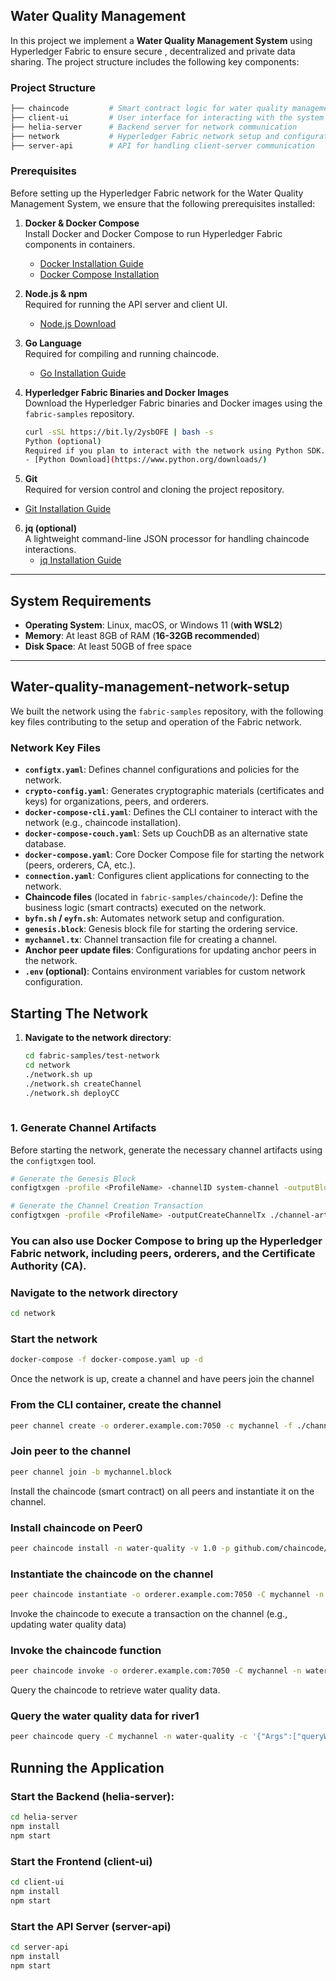 ## Water Quality Management 

In this project we implement a **Water Quality Management System** using Hyperledger Fabric to ensure secure , decentralized and private data sharing. The project structure includes the following key components:

### Project Structure

```bash
├── chaincode         # Smart contract logic for water quality management
├── client-ui         # User interface for interacting with the system
├── helia-server      # Backend server for network communication
├── network           # Hyperledger Fabric network setup and configuration
├── server-api        # API for handling client-server communication
```

### Prerequisites

Before setting up the Hyperledger Fabric network for the Water Quality Management System, we ensure that the following prerequisites installed:

1. **Docker & Docker Compose**  
   Install Docker and Docker Compose to run Hyperledger Fabric components in containers.
   - [Docker Installation Guide](https://docs.docker.com/get-docker/)
   - [Docker Compose Installation](https://docs.docker.com/compose/install/)

2. **Node.js & npm**  
   Required for running the API server and client UI.
   - [Node.js Download](https://nodejs.org/en/download/)

3. **Go Language**  
   Required for compiling and running chaincode.
   - [Go Installation Guide](https://golang.org/doc/install)

4. **Hyperledger Fabric Binaries and Docker Images**  
   Download the Hyperledger Fabric binaries and Docker images using the `fabric-samples` repository.
   ```bash
   curl -sSL https://bit.ly/2ysbOFE | bash -s
   Python (optional) 
   Required if you plan to interact with the network using Python SDK.
   - [Python Download](https://www.python.org/downloads/)
    ```
 5. **Git**  
   Required for version control and cloning the project repository.
   - [Git Installation Guide](https://git-scm.com/book/en/v2/Getting-Started-Installing-Git)

6. **jq (optional)**  
   A lightweight command-line JSON processor for handling chaincode interactions.
   - [jq Installation Guide](https://stedolan.github.io/jq/download/)

---

## System Requirements

- **Operating System**: Linux, macOS, or Windows 11 (**with WSL2**)
- **Memory**: At least 8GB of RAM (**16-32GB recommended**)
- **Disk Space**: At least 50GB of free space

---
## Water-quality-management-network-setup

  We built the network using the `fabric-samples` repository, with the following key files contributing to the setup and operation of the Fabric network.

### Network Key Files

- **`configtx.yaml`**: Defines channel configurations and policies for the network.
- **`crypto-config.yaml`**: Generates cryptographic materials (certificates and keys) for organizations, peers, and orderers.
- **`docker-compose-cli.yaml`**: Defines the CLI container to interact with the network (e.g., chaincode installation).
- **`docker-compose-couch.yaml`**: Sets up CouchDB as an alternative state database.
- **`docker-compose.yaml`**: Core Docker Compose file for starting the network (peers, orderers, CA, etc.).
- **`connection.yaml`**: Configures client applications for connecting to the network.
- **Chaincode files** (located in `fabric-samples/chaincode/`): Define the business logic (smart contracts) executed on the network.
- **`byfn.sh` / `eyfn.sh`**: Automates network setup and configuration.
- **`genesis.block`**: Genesis block file for starting the ordering service.
- **`mychannel.tx`**: Channel transaction file for creating a channel.
- **Anchor peer update files**: Configurations for updating anchor peers in the network.
- **`.env` (optional)**: Contains environment variables for custom network configuration.

## Starting The Network

1. **Navigate to the network directory**:
   ```bash
   cd fabric-samples/test-network
   cd network
   ./network.sh up
   ./network.sh createChannel
   ./network.sh deployCC
 
### 1. Generate Channel Artifacts
Before starting the network, generate the necessary channel artifacts using the `configtxgen` tool.

```bash
# Generate the Genesis Block
configtxgen -profile <ProfileName> -channelID system-channel -outputBlock ./channel-artifacts/genesis.block

# Generate the Channel Creation Transaction
configtxgen -profile <ProfileName> -outputCreateChannelTx ./channel-artifacts/mychannel.tx -channelID mychannel
```
### You can also use Docker Compose to bring up the Hyperledger Fabric network, including peers, orderers, and the Certificate Authority (CA).
 ### Navigate to the network directory

```bash
cd network
```

### Start the network

```bash
docker-compose -f docker-compose.yaml up -d
```
Once the network is up, create a channel and have peers join the channel
### From the CLI container, create the channel

```bash
peer channel create -o orderer.example.com:7050 -c mychannel -f ./channel-artifacts/mychannel.tx
```
### Join peer to the channel

```bash
peer channel join -b mychannel.block
```
Install the chaincode (smart contract) on all peers and instantiate it on the channel.
### Install chaincode on Peer0

```bash
peer chaincode install -n water-quality -v 1.0 -p github.com/chaincode/water_quality
```
### Instantiate the chaincode on the channel

```bash
peer chaincode instantiate -o orderer.example.com:7050 -C mychannel -n water-quality -v 1.0 -c '{"Args":["init"]}'
```
Invoke the chaincode to execute a transaction on the channel (e.g., updating water quality data)
### Invoke the chaincode function

```bash
peer chaincode invoke -o orderer.example.com:7050 -C mychannel -n water-quality -c '{"Args":["updateWaterQuality","river1","75"]}'
```
Query the chaincode to retrieve water quality data.
### Query the water quality data for river1

```bash
peer chaincode query -C mychannel -n water-quality -c '{"Args":["queryWaterQuality","river1"]}'
```
## Running the Application
### Start the Backend (helia-server):
```bash
cd helia-server
npm install
npm start
```
### Start the Frontend (client-ui)
```bash
cd client-ui
npm install
npm start
```
### Start the API Server (server-api)
```bash
cd server-api
npm install
npm start
```
